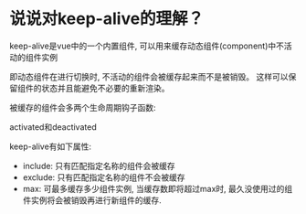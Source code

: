 # 说说对keep-alive的理解？

keep-alive是vue中的一个内置组件, 可以用来缓存动态组件(component)中不活动的组件实例

即动态组件在进行切换时, 不活动的组件会被缓存起来而不是被销毁。 这样可以保留组件的状态并且能避免不必要的重新渲染。

被缓存的组件会多两个生命周期钩子函数:

 activated和deactivated

keep-alive有如下属性:

- include: 只有匹配指定名称的组件会被缓存
- exclude: 只有匹配指定名称的组件不会被缓存
- max: 可最多缓存多少组件实例, 当缓存数即将超过max时, 最久没使用过的组件实例将会被销毁再进行新组件的缓存. 